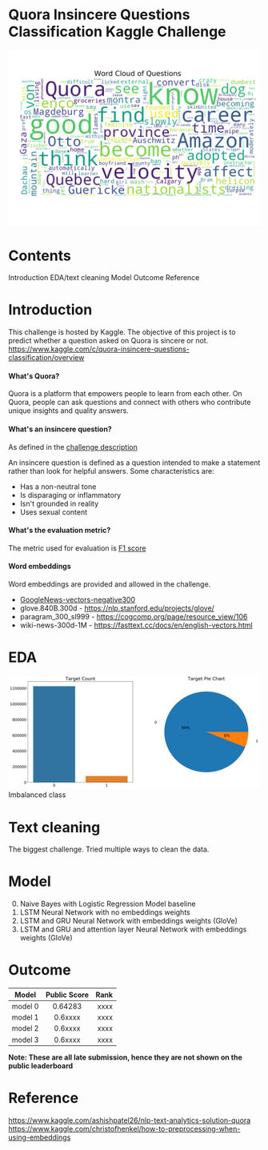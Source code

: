 # Quora Insincere Questions Classification Kaggle Challenge

![wordcloud](https://github.com/kammybdeng/quora-insincere-question/blob/master/img/quora_wordcloud.png)

# Contents
Introduction
EDA/text cleaning
Model
Outcome
Reference


# Introduction

This challenge is hosted by Kaggle. The objective of this project is to predict whether a question asked on Quora is sincere or not.
https://www.kaggle.com/c/quora-insincere-questions-classification/overview

#### What's Quora?
Quora is a platform that empowers people to learn from each other. On Quora, people can ask questions and connect with others who contribute unique insights and quality answers.

#### What's an insincere question?
As defined in the [challenge description](https://www.kaggle.com/c/quora-insincere-questions-classification/data)

An insincere question is defined as a question intended to make a statement rather than look for helpful answers. Some characteristics are:

- Has a non-neutral tone
- Is disparaging or inflammatory
- Isn't grounded in reality
- Uses sexual content

#### What's the evaluation metric?
The metric used for evaluation is [F1 score](https://en.wikipedia.org/wiki/F1_score)

#### Word embeddings
Word embeddings are provided and allowed in the challenge.
- [GoogleNews-vectors-negative300](https://code.google.com/archive/p/word2vec/)
- glove.840B.300d - https://nlp.stanford.edu/projects/glove/
- paragram_300_sl999 - https://cogcomp.org/page/resource_view/106
- wiki-news-300d-1M - https://fasttext.cc/docs/en/english-vectors.html

# EDA

![EDA](https://github.com/kammybdeng/quora-insincere-question/blob/master/img/targetcount.png)
Imbalanced class


# Text cleaning
The biggest challenge. Tried multiple ways to clean the data.



# Model
  0. Naive Bayes with Logistic Regression Model baseline
  1. LSTM Neural Network with no embeddings weights
  2. LSTM and GRU Neural Network with embeddings weights (GloVe)
  3. LSTM and GRU and attention layer Neural Network with embeddings weights (GloVe)


# Outcome

| Model         | Public Score  | Rank  |
| ------------- |:-------------:| -----:|
| model 0       | 0.64283       | xxxx  |
| model 1       | 0.6xxxx       | xxxx  |
| model 2       | 0.6xxxx       | xxxx  |
| model 3       | 0.6xxxx       | xxxx  |

**Note: These are all late submission, hence they are not shown on the public leaderboard**

# Reference


https://www.kaggle.com/ashishpatel26/nlp-text-analytics-solution-quora
https://www.kaggle.com/christofhenkel/how-to-preprocessing-when-using-embeddings
